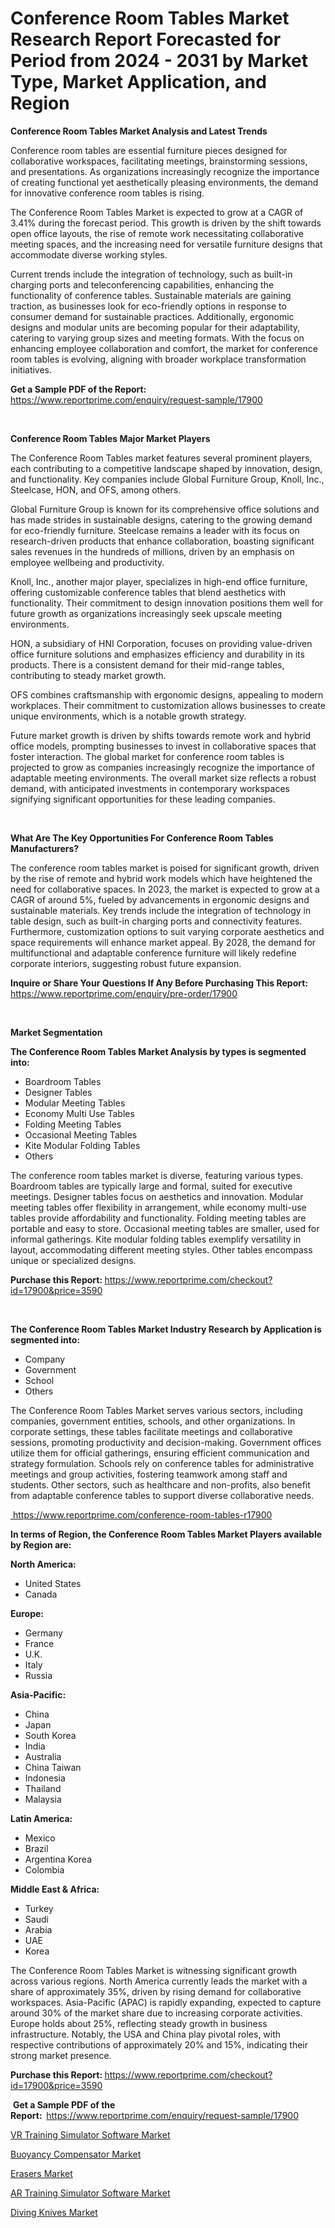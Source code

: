 <p><h1>Conference Room Tables Market Research Report Forecasted for Period from 2024 -  2031 by Market Type, Market Application, and Region</h1></p><p><strong>Conference Room Tables Market Analysis and Latest Trends</strong></p>
<p><p>Conference room tables are essential furniture pieces designed for collaborative workspaces, facilitating meetings, brainstorming sessions, and presentations. As organizations increasingly recognize the importance of creating functional yet aesthetically pleasing environments, the demand for innovative conference room tables is rising. </p><p>The Conference Room Tables Market is expected to grow at a CAGR of 3.41% during the forecast period. This growth is driven by the shift towards open office layouts, the rise of remote work necessitating collaborative meeting spaces, and the increasing need for versatile furniture designs that accommodate diverse working styles. </p><p>Current trends include the integration of technology, such as built-in charging ports and teleconferencing capabilities, enhancing the functionality of conference tables. Sustainable materials are gaining traction, as businesses look for eco-friendly options in response to consumer demand for sustainable practices. Additionally, ergonomic designs and modular units are becoming popular for their adaptability, catering to varying group sizes and meeting formats. With the focus on enhancing employee collaboration and comfort, the market for conference room tables is evolving, aligning with broader workplace transformation initiatives.</p></p>
<p><strong>Get a Sample PDF of the Report:&nbsp;</strong> <a href="https://www.reportprime.com/enquiry/request-sample/17900?utm_campaign=1131&utm_medium=2&utm_source=Github&utm_content=ia&utm_term=20112024&utm_id=conference-room-tables">https://www.reportprime.com/enquiry/request-sample/17900</a></p>
<p>&nbsp;</p>
<p><strong>Conference Room Tables Major Market Players</strong></p>
<p><p>The Conference Room Tables market features several prominent players, each contributing to a competitive landscape shaped by innovation, design, and functionality. Key companies include Global Furniture Group, Knoll, Inc., Steelcase, HON, and OFS, among others. </p><p>Global Furniture Group is known for its comprehensive office solutions and has made strides in sustainable designs, catering to the growing demand for eco-friendly furniture. Steelcase remains a leader with its focus on research-driven products that enhance collaboration, boasting significant sales revenues in the hundreds of millions, driven by an emphasis on employee wellbeing and productivity.</p><p>Knoll, Inc., another major player, specializes in high-end office furniture, offering customizable conference tables that blend aesthetics with functionality. Their commitment to design innovation positions them well for future growth as organizations increasingly seek upscale meeting environments.</p><p>HON, a subsidiary of HNI Corporation, focuses on providing value-driven office furniture solutions and emphasizes efficiency and durability in its products. There is a consistent demand for their mid-range tables, contributing to steady market growth.</p><p>OFS combines craftsmanship with ergonomic designs, appealing to modern workplaces. Their commitment to customization allows businesses to create unique environments, which is a notable growth strategy.</p><p>Future market growth is driven by shifts towards remote work and hybrid office models, prompting businesses to invest in collaborative spaces that foster interaction. The global market for conference room tables is projected to grow as companies increasingly recognize the importance of adaptable meeting environments. The overall market size reflects a robust demand, with anticipated investments in contemporary workspaces signifying significant opportunities for these leading companies.</p></p>
<p>&nbsp;</p>
<p><strong>What Are The Key Opportunities For Conference Room Tables Manufacturers?</strong></p>
<p><p>The conference room tables market is poised for significant growth, driven by the rise of remote and hybrid work models which have heightened the need for collaborative spaces. In 2023, the market is expected to grow at a CAGR of around 5%, fueled by advancements in ergonomic designs and sustainable materials. Key trends include the integration of technology in table design, such as built-in charging ports and connectivity features. Furthermore, customization options to suit varying corporate aesthetics and space requirements will enhance market appeal. By 2028, the demand for multifunctional and adaptable conference furniture will likely redefine corporate interiors, suggesting robust future expansion.</p></p>
<p><strong>Inquire or Share Your Questions If Any Before Purchasing This Report:</strong> <a href="https://www.reportprime.com/enquiry/pre-order/17900?utm_campaign=1131&utm_medium=2&utm_source=Github&utm_content=ia&utm_term=20112024&utm_id=conference-room-tables">https://www.reportprime.com/enquiry/pre-order/17900</a></p>
<p>&nbsp;</p>
<p><strong>Market Segmentation</strong></p>
<p><strong>The Conference Room Tables Market Analysis by types is segmented into:</strong></p>
<p><ul><li>Boardroom Tables</li><li>Designer Tables</li><li>Modular Meeting Tables</li><li>Economy Multi Use Tables</li><li>Folding Meeting Tables</li><li>Occasional Meeting Tables</li><li>Kite Modular Folding Tables</li><li>Others</li></ul></p>
<p><p>The conference room tables market is diverse, featuring various types. Boardroom tables are typically large and formal, suited for executive meetings. Designer tables focus on aesthetics and innovation. Modular meeting tables offer flexibility in arrangement, while economy multi-use tables provide affordability and functionality. Folding meeting tables are portable and easy to store. Occasional meeting tables are smaller, used for informal gatherings. Kite modular folding tables exemplify versatility in layout, accommodating different meeting styles. Other tables encompass unique or specialized designs.</p></p>
<p><strong>Purchase this Report:&nbsp;</strong><a href="https://www.reportprime.com/checkout?id=17900&price=3590&utm_campaign=1131&utm_medium=2&utm_source=Github&utm_content=ia&utm_term=20112024&utm_id=conference-room-tables">https://www.reportprime.com/checkout?id=17900&price=3590</a></p>
<p>&nbsp;</p>
<p><strong>The Conference Room Tables Market Industry Research by Application is segmented into:</strong></p>
<p><ul><li>Company</li><li>Government</li><li>School</li><li>Others</li></ul></p>
<p><p>The Conference Room Tables Market serves various sectors, including companies, government entities, schools, and other organizations. In corporate settings, these tables facilitate meetings and collaborative sessions, promoting productivity and decision-making. Government offices utilize them for official gatherings, ensuring efficient communication and strategy formulation. Schools rely on conference tables for administrative meetings and group activities, fostering teamwork among staff and students. Other sectors, such as healthcare and non-profits, also benefit from adaptable conference tables to support diverse collaborative needs.</p></p>
<p><a href="https://www.reportprime.com/conference-room-tables-r17900?utm_campaign=1131&utm_medium=2&utm_source=Github&utm_content=ia&utm_term=20112024&utm_id=conference-room-tables">&nbsp;https://www.reportprime.com/conference-room-tables-r17900</a></p>
<p><strong>In terms of Region, the Conference Room Tables Market Players available by Region are:</strong></p>
<p>
    <p> <strong> North America: </strong>
        <ul>
            <li>United States</li>
            <li>Canada</li>
        </ul>
        </p> 
    <p> <strong> Europe: </strong>
        <ul>
            <li>Germany</li>
            <li>France</li>
            <li>U.K.</li>
            <li>Italy</li>
            <li>Russia</li>
        </ul>
        </p> 
    <p> <strong> Asia-Pacific: </strong>
        <ul>
            <li>China</li>
            <li>Japan</li>
            <li>South Korea</li>
            <li>India</li>
            <li>Australia</li>
            <li>China Taiwan</li>
            <li>Indonesia</li>
            <li>Thailand</li>
            <li>Malaysia</li>
        </ul>
        </p> 
    <p> <strong> Latin America: </strong>
        <ul>
            <li>Mexico</li>
            <li>Brazil</li>
            <li>Argentina Korea</li>
            <li>Colombia</li>
        </ul>
        </p> 
    <p> <strong> Middle East & Africa: </strong>
        <ul>
            <li>Turkey</li>
            <li>Saudi</li>
            <li>Arabia</li>
            <li>UAE</li>
            <li>Korea</li>
        </ul>
    </p>
    </p>
<p><p>The Conference Room Tables Market is witnessing significant growth across various regions. North America currently leads the market with a share of approximately 35%, driven by rising demand for collaborative workspaces. Asia-Pacific (APAC) is rapidly expanding, expected to capture around 30% of the market share due to increasing corporate activities. Europe holds about 25%, reflecting steady growth in business infrastructure. Notably, the USA and China play pivotal roles, with respective contributions of approximately 20% and 15%, indicating their strong market presence.</p></p>
<p><strong>Purchase this Report: </strong><a href="https://www.reportprime.com/checkout?id=17900&price=3590&utm_campaign=1131&utm_medium=2&utm_source=Github&utm_content=ia&utm_term=20112024&utm_id=conference-room-tables">https://www.reportprime.com/checkout?id=17900&price=3590</a></p>
<p>&nbsp;<strong>Get a Sample PDF of the Report:&nbsp;&nbsp;</strong><a href="https://www.reportprime.com/enquiry/request-sample/17900?utm_campaign=1131&utm_medium=2&utm_source=Github&utm_content=ia&utm_term=20112024&utm_id=conference-room-tables">https://www.reportprime.com/enquiry/request-sample/17900</a></p>
<p><strong></strong></p>
<p><p><a href="https://issuu.com/reportprime-2/docs/vr-training-simulator-software-mark_b7db7acf5a4a7b?utm_campaign=1131&utm_medium=2&utm_source=Github&utm_content=ia&utm_term=20112024&utm_id=conference-room-tables">VR Training Simulator Software Market</a></p><p><a href="https://www.linkedin.com/pulse/global-buoyancy-compensator-market-share-growth-opportunities-bny2e?utm_campaign=1131&utm_medium=2&utm_source=Github&utm_content=ia&utm_term=20112024&utm_id=conference-room-tables">Buoyancy Compensator Market</a></p><p><a href="https://www.linkedin.com/pulse/regulatory-landscape-its-influence-global-erasers-market-96uge?utm_campaign=1131&utm_medium=2&utm_source=Github&utm_content=ia&utm_term=20112024&utm_id=conference-room-tables">Erasers Market</a></p><p><a href="https://issuu.com/reportprime-2/docs/ar-training-simulator-software-mark_19c3a99a52e5d0?utm_campaign=1131&utm_medium=2&utm_source=Github&utm_content=ia&utm_term=20112024&utm_id=conference-room-tables">AR Training Simulator Software Market</a></p><p><a href="https://www.linkedin.com/pulse/global-perspectives-diving-knives-market-trends-challenges-wbtee?utm_campaign=1131&utm_medium=2&utm_source=Github&utm_content=ia&utm_term=20112024&utm_id=conference-room-tables">Diving Knives Market</a></p></p>